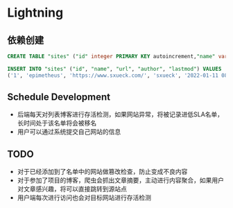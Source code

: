 # Lightning

## 依赖创建
```sql
CREATE TABLE "sites" ("id" integer PRIMARY KEY autoincrement,"name" varchar NOT NULL,"url" varchar NOT NULL,"author" varchar NOT NULL, "lastmod" datetime NOT NULL DEFAULT CURRENT_TIMESTAMP, PRIMARY KEY (id));

INSERT INTO "sites" ("id", "name", "url", "author", "lastmod") VALUES
('1', 'epimetheus', 'https://www.sxueck.com/', 'sxueck', '2022-01-11 08:13:23');
```

## Schedule Development
* 后端每天对列表博客进行存活检测，如果网站异常，将被记录进低SLA名单，长时间处于该名单将会被移名
* 用户可以通过系统提交自己网站的信息

## TODO
* 对于已经添加到了名单中的网站做篡改检查，防止变成不良内容
* 对于参加了项目的博客，爬虫会抓出文章摘要，主动进行内容聚合，如果用户对文章感兴趣，将可以直接跳转到源站点
* 用户端每次进行访问也会对目标网站进行存活检测
